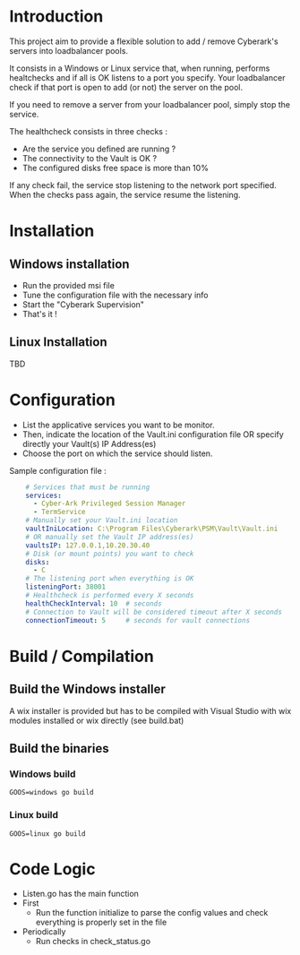 # Introduction
This project aim to provide a flexible solution to add / remove Cyberark's servers into loadbalancer pools.

It consists in a Windows or Linux service that, when running, performs healtchecks and if all is OK listens to a port you specify.
Your loadbalancer check if that port is open to add (or not) the server on the pool.

If you need to remove a server from your loadbalancer pool, simply stop the service.

The healthcheck consists in three checks :
* Are the service you defined are running ?
* The connectivity to the Vault is OK ?
* The configured disks free space is more than 10%

If any check fail, the service stop listening to the network port specified.
When the checks pass again, the service resume the listening.

# Installation
 ## Windows installation
 * Run the provided msi file
 * Tune the configuration file with the necessary info
 * Start the "Cyberark Supervision"
 * That's it !

 ## Linux Installation
 TBD

# Configuration

* List the applicative services you want to be monitor.
* Then, indicate the location of the Vault.ini configuration file OR specify directly your Vault(s) IP Address(es)
* Choose the port on which the service should listen.

Sample configuration file :

``` yaml
    # Services that must be running
    services:
      - Cyber-Ark Privileged Session Manager
      - TermService
    # Manually set your Vault.ini location
    vaultIniLocation: C:\Program Files\Cyberark\PSM\Vault\Vault.ini
    # OR manually set the Vault IP address(es)
    vaultsIP: 127.0.0.1,10.20.30.40
    # Disk (or mount points) you want to check
    disks:
      - C
    # The listening port when everything is OK
    listeningPort: 38001 
    # Healthcheck is performed every X seconds
    healthCheckInterval: 10  # seconds
    # Connection to Vault will be considered timeout after X seconds
    connectionTimeout: 5     # seconds for vault connections
```

# Build / Compilation
## Build the Windows installer
A wix installer is provided but has to be compiled with Visual Studio with wix modules installed or wix directly (see build.bat)

## Build the binaries
### Windows build
```shell
GOOS=windows go build
```

### Linux build
```shell
GOOS=linux go build
```

# Code Logic
* Listen.go has the main function
* First
  * Run the function initialize to parse the config values and check everything is properly set in the file
* Periodically
  * Run checks in check_status.go